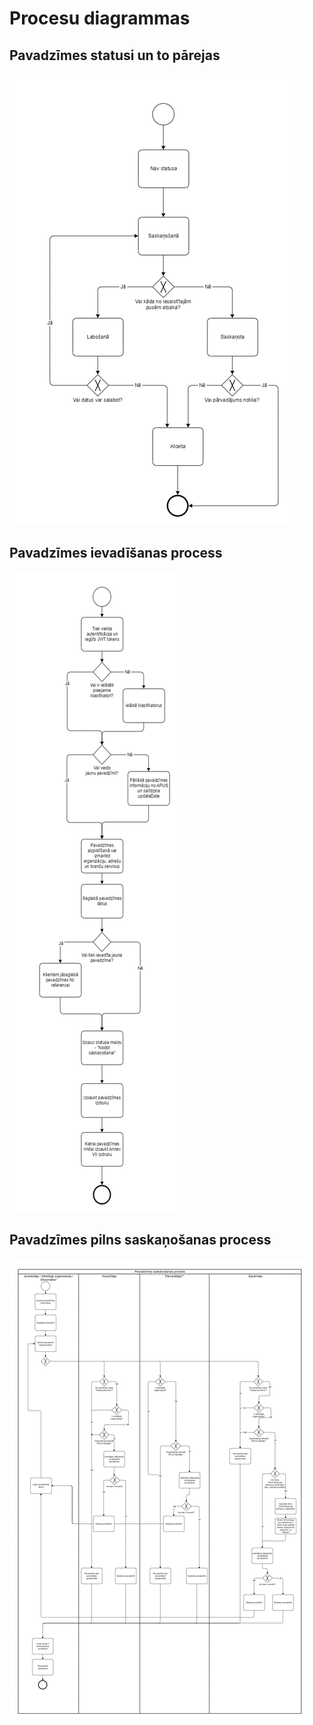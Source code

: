 # Procesu diagrammas
## Pavadzīmes statusi un to pārejas

![Pavadzīmes statusi un to pārejas](../assets/process/statuses.png)

## Pavadzīmes ievadīšanas process

![Pavadzīmes ievadīšanas process](../assets/process/input.png)

## Pavadzīmes pilns saskaņošanas process

![Pavadzīmes pilns saskaņošanas process](../assets/process/confirm.png)

